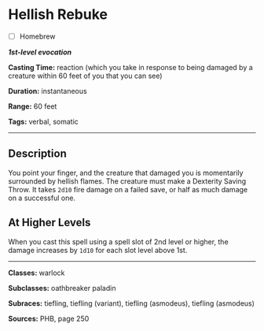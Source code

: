 # Hellish Rebuke

- [ ] Homebrew

***1st-level evocation***

**Casting Time:** reaction (which you take in response to being damaged by a creature within 60 feet of you that you can see)

**Duration:** instantaneous

**Range:** 60 feet

**Tags:** verbal, somatic

---

## Description
You point your finger, and the creature that damaged you is momentarily surrounded by hellish flames.
The creature must make a Dexterity Saving Throw.
It takes `2d10` fire damage on a failed save, or half as much damage on a successful one.

## At Higher Levels
When you cast this spell using a spell slot of 2nd level or higher, the damage increases by `1d10` for each slot level above 1st.

---

**Classes:** warlock

**Subclasses:** oathbreaker paladin

**Subraces:** tiefling, tiefling (variant), tiefling (asmodeus), tiefling (asmodeus)

**Sources:** PHB, page 250
